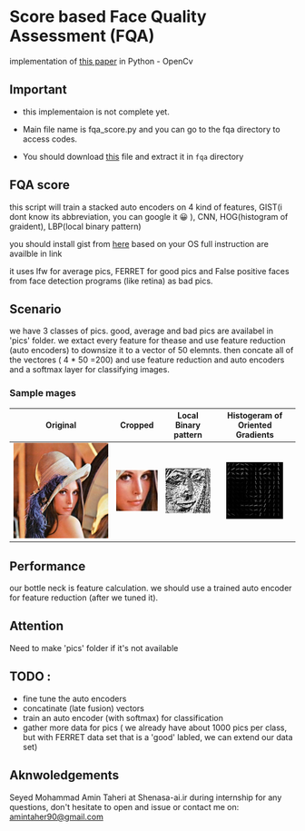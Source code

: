 # Score based Face Quality Assessment (FQA)
implementation of [this paper](https://www.researchgate.net/publication/327530639_Score_based_Face_Quality_Assessment_FQA) in Python - OpenCv 

## Important 
- this implementaion is not complete yet.

- Main file name is fqa_score.py and you can go to the fqa directory to access codes.

- You should download [this](https://drive.google.com/open?id=1EXPBSXwTaqrSC0OhUdXNmKSh9qJUQ55-) file and extract it in `fqa` directory

## FQA score 
this script will train a stacked auto encoders on 4 kind of features,
 GIST(i dont know its abbreviation, you can google it 😀 ),
 CNN,
 HOG(histogram of graident), LBP(local binary pattern)

you should install gist from [here](https://github.com/tuttieee/lear-gist-python) based on your OS
full instruction are availble in link

it uses lfw for average pics, 
FERRET for good pics and 
False positive faces from face detection programs (like retina) as bad pics.

## Scenario 
we have 3 classes of pics. good, average and bad pics are availabel in 'pics' folder.
 we extact every feature for thease and use feature reduction (auto encoders) to downsize it
 to a vector of 50 elemnts. then concate all of the vectores ( 4 * 50 =200) and use feature 
reduction and auto encoders and a softmax layer for classifying images.
### Sample mages
| Original        | Cropped           | Local Binary pattern  | Histogeram of Oriented Gradients|
| :-------------: |:-------------:| :-----:|:-------------:|
| ![alt text](https://github.com/AminTaheri23/Score-based-Face-Quality-Assessment-FQA/blob/master/fqa/lenna%20-%20Copy.jpg "Original")    | ![alt text](https://github.com/AminTaheri23/Score-based-Face-Quality-Assessment-FQA/blob/master/fqa/img_cropped.jpg "Cropped")| ![alt text](https://github.com/AminTaheri23/Score-based-Face-Quality-Assessment-FQA/blob/master/fqa/lbp.jpg "Local Binary Pattern") |![alt text](https://github.com/AminTaheri23/Score-based-Face-Quality-Assessment-FQA/blob/master/fqa/hog.jpg "Histogram of Oriented Gradients")|

## Performance 
our bottle neck is feature calculation. we should use a trained auto encoder for
 feature reduction (after we tuned it). 

## Attention 
Need to make 'pics' folder if it's not available 

## TODO : 
- fine tune the auto encoders
- concatinate (late fusion) vectors 
- train an auto encoder (with softmax) for classification 
- gather more data for pics ( we already have about 1000 pics per class,
 but with FERRET data set that is a 'good' labled, we can extend our data set) 


## Aknwoledgements				      
Seyed Mohammad Amin Taheri at Shenasa-ai.ir during  internship 
for any questions, don't hesitate to open and issue or contact me on: amintaher90@gmail.com  

